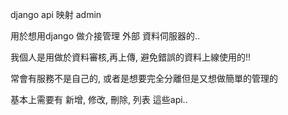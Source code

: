 django api 映射 admin

用於想用django 做介接管理 外部 資料伺服器的..

我個人是用做於資料審核,再上傳, 避免錯誤的資料上線使用的!!

常會有服務不是自己的, 或者是想要完全分離但是又想做簡單的管理的

基本上需要有 新增, 修改, 刪除, 列表
這些api..


